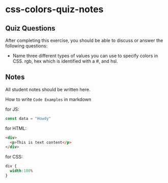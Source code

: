 # css-colors-quiz-notes

## Quiz Questions

After completing this exercise, you should be able to discuss or answer the following questions:

- Name three different types of values you can use to specify colors in CSS.
rgb, hex which is identified with a #, and hsl.

## Notes

All student notes should be written here.


How to write `Code Examples` in markdown

for JS:
```javascript
const data = "Howdy"
```

for HTML:
```html
<div>
  <p>This is text content</p>
</div>
```

for CSS:
```css
div {
  width:100%
}
```
